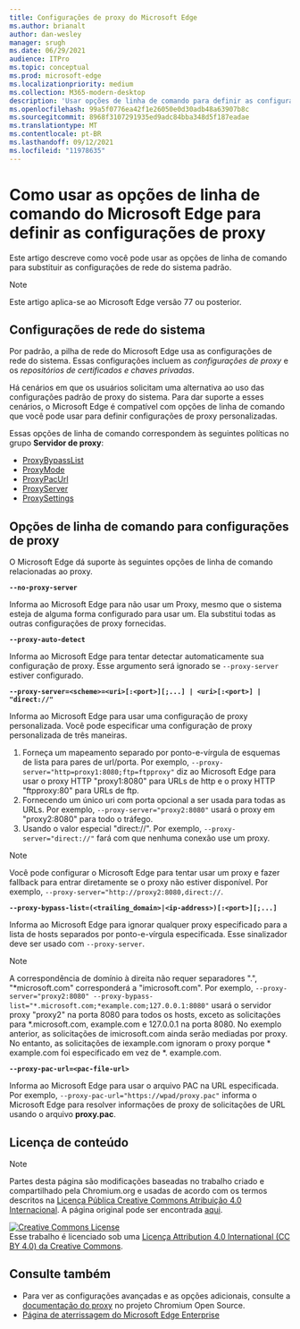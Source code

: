 ```yaml
---
title: Configurações de proxy do Microsoft Edge
ms.author: brianalt
author: dan-wesley
manager: srugh
ms.date: 06/29/2021
audience: ITPro
ms.topic: conceptual
ms.prod: microsoft-edge
ms.localizationpriority: medium
ms.collection: M365-modern-desktop
description: 'Usar opções de linha de comando para definir as configurações de proxy '
ms.openlocfilehash: 99a5f0776ea42f1e26050e0d30adb48a63907b8c
ms.sourcegitcommit: 8968f3107291935ed9adc84bba348d5f187eadae
ms.translationtype: MT
ms.contentlocale: pt-BR
ms.lasthandoff: 09/12/2021
ms.locfileid: "11978635"
---
```

# <a name="how-to-use-microsoft-edge-command-line-options-to-configure-proxy-settings"></a>Como usar as opções de linha de comando do Microsoft Edge para definir as configurações de proxy

Este artigo descreve como você pode usar as opções de linha de comando para substituir as configurações de rede do sistema padrão.

>[!NOTE]
>Este artigo aplica-se ao Microsoft Edge versão 77 ou posterior.

## <a name="system-network-settings"></a>Configurações de rede do sistema

Por padrão, a pilha de rede do Microsoft Edge usa as configurações de rede do sistema. Essas configurações incluem as *configurações de proxy* e os *repositórios de certificados e chaves privadas*.

Há cenários em que os usuários solicitam uma alternativa ao uso das configurações padrão de proxy do sistema. Para dar suporte a esses cenários, o Microsoft Edge é compatível com opções de linha de comando que você pode usar para definir configurações de proxy personalizadas.

Essas opções de linha de comando correspondem às seguintes políticas no grupo **Servidor de proxy**:

- [ProxyBypassList](./microsoft-edge-policies.md#proxybypasslist)
- [ProxyMode](./microsoft-edge-policies.md#proxymode)
- [ProxyPacUrl](./microsoft-edge-policies.md#proxypacurl)
- [ProxyServer](./microsoft-edge-policies.md#proxyserver)
- [ProxySettings](./microsoft-edge-policies.md#proxysettings)

## <a name="command-line-options-for-proxy-settings"></a>Opções de linha de comando para configurações de proxy

O Microsoft Edge dá suporte às seguintes opções de linha de comando relacionadas ao proxy.

 **`--no-proxy-server`**
 
Informa ao Microsoft Edge para não usar um Proxy, mesmo que o sistema esteja de alguma forma configurado para usar um. Ela substitui todas as outras configurações de proxy fornecidas.

**`--proxy-auto-detect`**

Informa ao Microsoft Edge para tentar detectar automaticamente sua configuração de proxy. Esse argumento será ignorado se `--proxy-server` estiver configurado.

**`--proxy-server=<scheme>=<uri>[:<port>][;...] | <uri>[:<port>] | "direct://"`**

Informa ao Microsoft Edge para usar uma configuração de proxy personalizada. Você pode especificar uma configuração de proxy personalizada de três maneiras.

1. Forneça um mapeamento separado por ponto-e-vírgula de esquemas de lista para pares de url/porta. Por exemplo, `--proxy-server="http=proxy1:8080;ftp=ftpproxy"` diz ao Microsoft Edge para usar o proxy HTTP "proxy1:8080" para URLs de http e o proxy HTTP "ftpproxy:80" para URLs de ftp.
2. Fornecendo um único uri com porta opcional a ser usada para todas as URLs. Por exemplo, `--proxy-server="proxy2:8080"` usará o proxy em "proxy2:8080" para todo o tráfego.
3. Usando o valor especial "direct://". Por exemplo, `--proxy-server="direct://"` fará com que nenhuma conexão use um proxy. 

>[!NOTE]
>Você pode configurar o Microsoft Edge para tentar usar um proxy e fazer fallback para entrar diretamente se o proxy não estiver disponível. Por exemplo, `--proxy-server="http://proxy2:8080,direct://`.

**`--proxy-bypass-list=(<trailing_domain>|<ip-address>)[:<port>][;...]`**

Informa ao Microsoft Edge para ignorar qualquer proxy especificado para a lista de hosts separados por ponto-e-vírgula especificada. Esse sinalizador deve ser usado com `--proxy-server`.

>[!NOTE]
>A correspondência de domínio à direita não requer separadores ".", "\*microsoft.com" corresponderá a "imicrosoft.com". Por exemplo, `--proxy-server="proxy2:8080" --proxy-bypass-list="*.microsoft.com;*example.com;127.0.0.1:8080"` usará o servidor proxy "proxy2" na porta 8080 para todos os hosts, exceto as solicitações para \*.microsoft.com, example.com e 127.0.0.1 na porta 8080. No exemplo anterior, as solicitações de imicrosoft.com ainda serão mediadas por proxy. No entanto, as solicitações de iexample.com ignoram o proxy porque \* example.com foi especificado em vez de \*. example.com.

**`--proxy-pac-url=<pac-file-url>`**

Informa ao Microsoft Edge para usar o arquivo PAC na URL especificada. Por exemplo, `--proxy-pac-url="https://wpad/proxy.pac"` informa o Microsoft Edge para resolver informações de proxy de solicitações de URL usando o arquivo **proxy.pac**.

## <a name="content-license"></a>Licença de conteúdo

> [!NOTE]
> Partes desta página são modificações baseadas no trabalho criado e compartilhado pela Chromium.org e usadas de acordo com os termos descritos na [Licença Pública Creative Commons Atribuição 4.0 Internacional](http://creativecommons.org/licenses/by/4.0/). A página original pode ser encontrada [aqui](https://www.chromium.org/developers/design-documents/network-settings#TOC-Command-line-options-for-proxy-sett).
  
<a rel="license" href="http://creativecommons.org/licenses/by/4.0/"><img alt="Creative Commons License" style="border-width:0" src="https://i.creativecommons.org/l/by/4.0/88x31.png" /></a><br />Esse trabalho é licenciado sob uma <a rel="license" href="http://creativecommons.org/licenses/by/4.0/">Licença Attribution 4.0 International (CC BY 4.0) da Creative Commons</a>.

## <a name="see-also"></a>Consulte também

- Para ver as configurações avançadas e as opções adicionais, consulte a [documentação do proxy](https://chromium.googlesource.com/chromium/src/+/HEAD/net/docs/proxy.md) no projeto Chromium Open Source.
- [Página de aterrissagem do Microsoft Edge Enterprise](https://aka.ms/EdgeEnterprise)